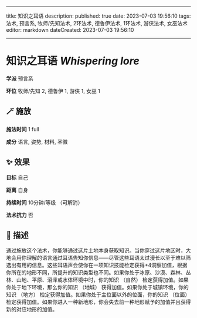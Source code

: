
---
title: 知识之耳语
description: 
published: true
date: 2023-07-03 19:56:10
tags: 法术, 预言系, 牧师/先知法术, 2环法术, 德鲁伊法术, 1环法术, 游侠法术, 女巫法术
editor: markdown
dateCreated: 2023-07-03 19:56:10

---

# **知识之耳语** *Whispering lore*

**学派** 预言系 

**环位** 牧师/先知 2, 德鲁伊 1, 游侠 1, 女巫 1

## 🪄 施放

**施法时间** 1 full

**成分** 语言, 姿势, 材料, 圣徽

## ✨ 效果 

**目标** 自己 

**距离** 自身  

**持续时间** 10分钟/等级 （可解消） 

**法术抗力** 否

## 📖 描述

通过施放这个法术，你能够通过这片土地本身获取知识。当你穿过这片地区时，大地会用你理解的语言通过耳语告知你信息——尽管这些耳语太过漫长以至于难以筛选出有用的信息。这些耳语声会使你在一项知识技能检定获得+4洞察加值，根据你所在的地形不同，所提升的知识类型也不同。如果你处于冰原、沙漠、森林、丛林、山地、平原、沼泽或水体环境中时，你的知识 （自然） 检定获得加值。如果你处于地下环境，那么你的知识 （地城） 获得加值。如果你处于城镇环境，你的知识 （地方） 检定获得加值。如果你处于主位面以外的位面，你的知识 （位面） 检定获得加值。如果你进入一种新地形，你会失去前一种地形赋予的加值并且获得新的对应地形的加值。
    